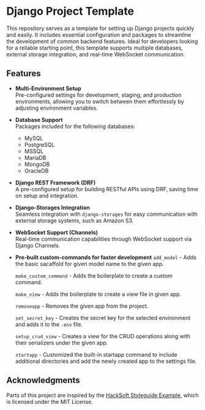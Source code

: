 # Django Project Template

This repository serves as a template for setting up Django projects quickly and easily. It includes essential configuration and packages to streamline the development of common backend features. Ideal for developers looking for a reliable starting point, this template supports multiple databases, external storage integration, and real-time WebSocket communication.

## Features

- **Multi-Environment Setup**  
  Pre-configured settings for development, staging, and production environments, allowing you to switch between them effortlessly by adjusting environment variables.

- **Database Support**  
  Packages included for the following databases:

  - MySQL
  - PostgreSQL
  - MSSQL
  - MariaDB
  - MongoDB
  - OracleDB

- **Django REST Framework (DRF)**  
  A pre-configured setup for building RESTful APIs using DRF, saving time on setup and integration.

- **Django-Storages Integration**  
  Seamless integration with `django-storages` for easy communication with external storage systems, such as Amazon S3.

- **WebSocket Support (Channels)**  
  Real-time communication capabilities through WebSocket support via Django Channels.

- **Pre-built custom-commands for faster development**
  `add_model` - Adds the basic sacaffold for given model name to the given app.

  `make_custom_command` - Adds the boilerplate to create a custom command.

  `make_view` - Adds the boilerplate to create a view file in given app.

  `removeapp` - Removes the given app from the project.

  `set_secret_key` - Creates the secret key for the selected environment and adds it to the `.env` file.

  `setup_crud_view` - Creates a view for the CRUD operations along with their serializers under the given app.

  `startapp` - Customized the built-in startapp command to include additional directories and add the newly created app to the settings file.

## Acknowledgments

Parts of this project are inspired by the [HackSoft Styleguide Example](https://github.com/HackSoftware/Django-Styleguide-Example), which is licensed under the MIT License.
